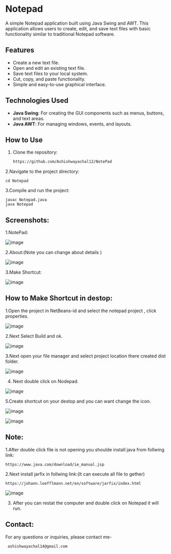 # Notepad

A simple Notepad application built using Java Swing and AWT. This application allows users to create, edit, and save text files with basic functionality similar to traditional Notepad software.

## Features

- Create a new text file.
- Open and edit an existing text file.
- Save text files to your local system.
- Cut, copy, and paste functionality.
- Simple and easy-to-use graphical interface.

## Technologies Used

- **Java Swing**: For creating the GUI components such as menus, buttons, and text areas.
- **Java AWT**: For managing windows, events, and layouts.

## How to Use

1. Clone the repository:
   ```bash
   https://github.com/Ashishwayachal12/NotePad

2.Navigate to the project directory:  

    cd Notepad

 3.Compile and run the project:
 
    javac Notepad.java
    java Notepad

## Screenshots:

1.NotePad:

   ![image](https://github.com/user-attachments/assets/99ef02e5-2b24-4e79-b4e1-4d9078b9ce14)

2.About:(Note you can change about details )

  ![image](https://github.com/user-attachments/assets/188105ea-14e1-4604-b6cf-490c17598969)
   
3.Make Shortcut:

![image](https://github.com/user-attachments/assets/15dfc453-4f60-46db-a189-46ff82dab2bc)

## How to Make Shortcut in destop:

1.Open the project in NetBeans-id and select the notepad project , click properties.

 ![image](https://github.com/user-attachments/assets/d77aacf3-daab-495b-ae13-1382ee74c454)
 
2.Next Select Build and ok.

![image](https://github.com/user-attachments/assets/ddc2ed64-5333-4ce2-b7d1-8a9d56381c76)

3.Next open your file manager and select project location there  created dist folder.

  ![image](https://github.com/user-attachments/assets/0fc698ab-c29c-47af-b1eb-65936046d47e)

4.  Next  double click on Nodepad.
  
   ![image](https://github.com/user-attachments/assets/26aeb1fa-dff6-458e-9375-4bb3b518b394)

5.Create shortcut on your destop and you can want change the icon.

   ![image](https://github.com/user-attachments/assets/15dfc453-4f60-46db-a189-46ff82dab2bc)

   ![image](https://github.com/user-attachments/assets/624c9b62-3106-421e-b1d0-bc4294d6b9f4)


## Note:

  1.After double click file is not opening you shoulde install java from follwing link:
  
    https://www.java.com/download/ie_manual.jsp
    
  2.Next install jarfix in follwing link:(It can execute all file to gether)
  
    https://johann.loefflmann.net/en/software/jarfix/index.html
    
   ![image](https://github.com/user-attachments/assets/2397f624-98c7-4000-888a-0f1f0c3e459e)
   
3. After you can restat the computer and double click on Notepad it will run.


  ## Contact:

For any questions or inquiries, please contact me-

     ashishwayachal14@gmail.com






